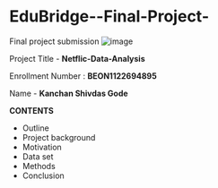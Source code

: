 # EduBridge--Final-Project-
Final project submission
![image](https://user-images.githubusercontent.com/96225312/225214991-f9c59a44-8a08-4a87-91c7-31c91896b857.png)

Project Title - **Netflic-Data-Analysis**

Enrollment Number : **BEON1122694895**

Name - **Kanchan Shivdas Gode**

**CONTENTS**

* Outline
* Project background
* Motivation
* Data set
* Methods
* Conclusion
